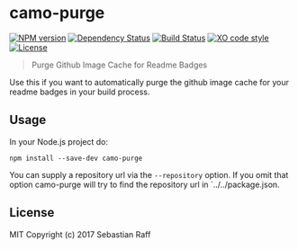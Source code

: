 # camo-purge

[![NPM version](https://badge.fury.io/js/camo-purge.svg)](http://badge.fury.io/js/camo-purge)
[![Dependency Status](https://img.shields.io/gemnasium/hobbyquaker/camo-purge.svg?maxAge=2592000)](https://gemnasium.com/github.com/hobbyquaker/camo-purge)
[![Build Status](https://travis-ci.org/hobbyquaker/camo-purge.svg?branch=master)](https://travis-ci.org/hobbyquaker/camo-purge)
[![XO code style](https://img.shields.io/badge/code_style-XO-5ed9c7.svg)](https://github.com/sindresorhus/xo)
[![License][mit-badge]][mit-url]

> Purge Github Image Cache for Readme Badges

Use this if you want to automatically purge the github image cache for your readme badges in your build process.


## Usage

In your Node.js project do:

`npm install --save-dev camo-purge`

You can supply a repository url via the `--repository` option. If you omit that option camo-purge will try to find the 
repository url in `../../package.json.


## License

MIT Copyright (c) 2017 Sebastian Raff

[mit-badge]: https://img.shields.io/badge/License-MIT-blue.svg?style=flat
[mit-url]: LICENSE

